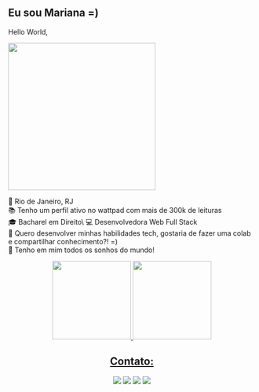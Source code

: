 ## Eu sou Mariana =) 
Hello World,

<img align="center" width="300" src="https://media0.giphy.com/media/u9WqNlTkkIG8CvZEUn/giphy.gif?cid=ecf05e47t7gf9klt24tow4gd0j3772ewy0afgzzxbntcodji&rid=giphy.gif&ct=g"/>

📍  Rio de Janeiro, RJ\
📚 Tenho um perfil ativo no wattpad com mais de 300k de leituras\
🎓 Bacharel em Direito\ 
💻 Desenvolvedora Web Full Stack\
🚧 Quero desenvolver minhas habilidades tech, gostaria de fazer uma colab e compartilhar conhecimento?! =)\
🍩 Tenho em mim todos os sonhos do mundo!



<div align="center">
  <a href="https://github.com/marimachadox">
   <img height="160em" src="https://github-readme-stats.vercel.app/api?username=marimachadox&show_icons=true&hide_border=true&bg_color=004C8E&icon_color=E05D2A&text_color=FFFFFF&title_color=FFFFFF&include_all_commits=true&count_private=true"/>
  <img height="160em" src="https://github-readme-stats.vercel.app/api/top-langs/?username=marimachadox&layout=compact&hide_border=true&bg_color=004C8E&title_color=FFFFFF&text_color=FFFFFF&langs_count=7&"/>
</div>
  
  <h2 align="center"> Contato: </h2>
  
  <div align="center">
    <a href="https://www.linkedin.com/in/marianamachado9/"><img src="https://img.shields.io/badge/LinkedIn-0077B5?style=for-the-badge&logo=linkedin&logoColor=white"></a>
     <a href="mailto:marianalmachado09@gmail.com"><img src="https://img.shields.io/badge/Gmail-D14836?style=for-the-badge&logo=gmail&logoColor=white"></a>
  <a href="https://www.instagram.com/marimachadox/"><img src="https://img.shields.io/badge/Instagram-E4405F?style=for-the-badge&logo=instagram&logoColor=white"></a>
   <a href="https://t.me/snixxgron"><img src=https://img.shields.io/badge/Telegram-2CA5E0?style=for-the-badge&logo=telegram&logoColor=white></a>
  </div>

